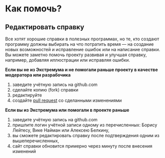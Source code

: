 # Как помочь?

## Редактировать справку
Все хотят хорошие справки в полезных программах, но те, кто создают программу должны выбирать на что потратить время — на создание новых возможностей и исправление ошибок или на написание справки. Вы можете заметно помочь проекту развивая и улучшая справку, например, добавляя иллюстрации или исправляя ошибки.

**Если вы не из Экстремума и не помогали раньше проекту в качестве модератора или разрабочика**

1. заведите учётную запись на github.com
2. сделайте копию (fork) справки
3. редактируйте
4. создайте [pull request](https://docs.github.com/en/pull-requests/collaborating-with-pull-requests/proposing-changes-to-your-work-with-pull-requests/creating-a-pull-request) со сделанными изменениями

**Если вы из Экстремума или помогали в проекте раньше**
1. заведите учётную запись на github.com
2. пришлите логин учётной записи одному из перечисленных: Борису Лейтесу, Вике Найман или Алексею Белкину,
3. вы сможете редактировать справку после подтверждения одним из вышеперечисленных,
4. сайт справки обновится примерно через минуту после внесения изменений